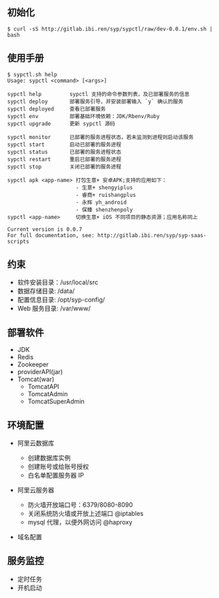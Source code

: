 ## 初始化

```
$ curl -sS http://gitlab.ibi.ren/syp/sypctl/raw/dev-0.0.1/env.sh | bash
```

## 使用手册

```
$ sypctl.sh help
Usage: sypctl <command> [<args>]

sypctl help         sypctl 支持的命令参数列表，及已部署服务的信息
sypctl deploy       部署服务引导，并安装部署输入 `y` 确认的服务
sypctl deployed     查看已部署服务
sypctl env          部署基础环境依赖：JDK/Rbenv/Ruby
sypctl upgrade      更新 sypctl 源码

sypctl monitor      已部署的服务进程状态，若未监测到进程则启动该服务
sypctl start        启动已部署的服务进程
sypctl status       已部署的服务进程状态
sypctl restart      重启已部署的服务进程
sypctl stop         关闭已部署的服务进程

sypctl apk <app-name> 打包生意+ 安卓APK;支持的应用如下：
                      - 生意+ shengyiplus
                      - 睿商+ ruishangplus
                      - 永辉 yh_android
                      - 保臻 shenzhenpoly
sypctl <app-name>     切换生意+ iOS 不同项目的静态资源；应用名称同上

Current version is 0.0.7
For full documentation, see: http://gitlab.ibi.ren/syp/syp-saas-scripts
```

## 约束

- 软件安装目录：/usr/local/src
- 数据存储目录: /data/
- 配置信息目录: /opt/syp-config/
- Web 服务目录: /var/www/

## 部署软件

- JDK
- Redis
- Zookeeper
- providerAPI(jar)
- Tomcat(war)
    - TomcatAPI
    - TomcatAdmin
    - TomcatSuperAdmin

## 环境配置

- 阿里云数据库
    - 创建数据库实例
    - 创建账号或给账号授权
    - 白名单配置服务器 IP
    
- 阿里云服务器
    - 防火墙开放端口号：6379/8080-8090
    - 关闭系统防火墙或开放上述端口 @iptables 
    - mysql 代理，以便外网访问 @haproxy

- 域名配置

## 服务监控

- 定时任务
- 开机启动

